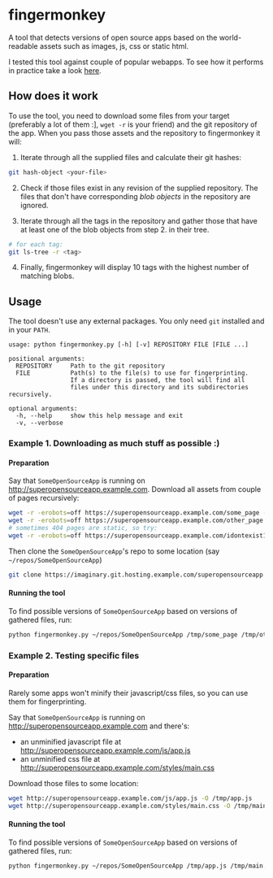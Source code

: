 # fingermonkey

A tool that detects versions of open source apps based on the world-readable assets such as images, js, css or static html.

I tested this tool against couple of popular webapps. To see how it performs in practice take a look [here](TESTS.md).

## How does it work

To use the tool, you need to download some files from your target (preferably a lot of them :], `wget -r` is your friend) and the git repository of the app. When you pass those assets and the repository to fingermonkey it will:

1. Iterate through all the supplied files and calculate their git hashes:

```bash
git hash-object <your-file>
```

2. Check if those files exist in any revision of the supplied repository. The files that don't have corresponding _blob objects_ in the repository are ignored.

3. Iterate through all the tags in the repository and gather those that have at least one of the blob objects from step 2. in their tree.

```bash
# for each tag:
git ls-tree -r <tag>
```

4. Finally, fingermonkey will display 10 tags with the highest number of matching blobs.

## Usage

The tool doesn't use any external packages. You only need `git` installed and in your `PATH`.

```
usage: python fingermonkey.py [-h] [-v] REPOSITORY FILE [FILE ...]

positional arguments:
  REPOSITORY     Path to the git repository
  FILE           Path(s) to the file(s) to use for fingerprinting.
                 If a directory is passed, the tool will find all
                 files under this directory and its subdirectories recursively.

optional arguments:
  -h, --help     show this help message and exit
  -v, --verbose
```

### Example 1. Downloading as much stuff as possible :)

#### Preparation

Say that `SomeOpenSourceApp` is running on http://superopensourceapp.example.com. Download all assets from couple of pages recursively:

```bash
wget -r -erobots=off https://superopensourceapp.example.com/some_page -P /tmp/some_page/
wget -r -erobots=off https://superopensourceapp.example.com/other_page -P /tmp/other_page/
# sometimes 404 pages are static, so try:
wget -r -erobots=off https://superopensourceapp.example.com/idontexist123123 -P /tmp/404_page/
```

Then clone the `SomeOpenSourceApp`'s repo to some location (say `~/repos/SomeOpenSourceApp`)

```bash
git clone https://imaginary.git.hosting.example.com/superopensourceapp ~/repos/SomeOpenSourceApp
```

#### Running the tool
To find possible versions of `SomeOpenSourceApp` based on versions of gathered files, run:
```bash
python fingermonkey.py ~/repos/SomeOpenSourceApp /tmp/some_page /tmp/other_page /tmp/404_page
```

### Example 2. Testing specific files

#### Preparation
Rarely some apps won't minify their javascript/css files, so you can use them for fingerprinting.

Say that `SomeOpenSourceApp` is running on http://superopensourceapp.example.com and there's:
- an unminified javascript file at http://superopensourceapp.example.com/js/app.js
- an unminified css file at http://superopensourceapp.example.com/styles/main.css

Download those files to some location:
```bash
wget http://superopensourceapp.example.com/js/app.js -O /tmp/app.js
wget http://superopensourceapp.example.com/styles/main.css -O /tmp/main.css
```

#### Running the tool
To find possible versions of `SomeOpenSourceApp` based on versions of gathered files, run:
```bash
python fingermonkey.py ~/repos/SomeOpenSourceApp /tmp/app.js /tmp/main.css
```
